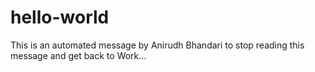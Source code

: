 hello-world
===========


This is an automated message by Anirudh Bhandari to stop reading this message and get back to Work...
